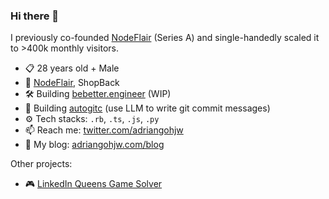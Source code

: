 ### Hi there 👋

I previously co-founded [NodeFlair](https://nodeflair.com/) (Series A) and single-handedly scaled it to >400k monthly visitors.

- 📋 28 years old + Male
- 🏢 [NodeFlair](https://nodeflair.com/), ShopBack
- 🛠️ Building [bebetter.engineer](https://bebetter.engineer) (WIP)
- 💎 Building [autogitc](https://github.com/adriangohjw/autogitc) (use LLM to write git commit messages)
- ⚙️ Tech stacks: `.rb`, `.ts`, `.js`, `.py`
- 📫 Reach me: [twitter.com/adriangohjw](https://twitter.com/adriangohjw)
- 📓 My blog: [adriangohjw.com/blog](https://adriangohjw.com/blog)

Other projects:
- 🎮 [LinkedIn Queens Game Solver](https://linkedin-queens-game-solver.adriangohjw.com/)

